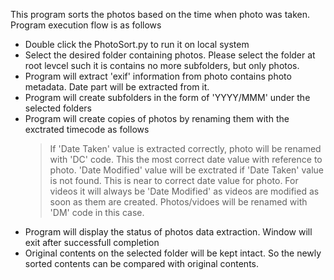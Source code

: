 This program sorts the photos based on the time when photo was taken.
Program execution flow is as follows
 - Double click the PhotoSort.py to run it on local system
 - Select the desired folder containing photos. Please select the folder at root levcel such it is contains no more subfolders, but only photos.
 - Program will extract 'exif' information from photo contains photo metadata. Date part will be extracted from it.
 - Program will create subfolders in the form of 'YYYY/MMM' under the selected folders
 - Program will create copies of photos by renaming them with the exctrated timecode as follows
    > If 'Date Taken' value is extracted correctly, photo will be renamed with 'DC' code. This the most correct date value with reference to photo.
    > 'Date Modified' value will be exctrated if 'Date Taken' value is not found. This is near to correct date value for photo. For videos it will always be 'Date Modified' as videos are modified as soon as them are created. Photos/vidoes will be renamed with 'DM' code in this case.
 - Program will display the status of photos data extraction. Window will exit after successfull completion
 - Original contents on the selected folder will be kept intact. So the newly sorted contents can be compared with original contents.
    
